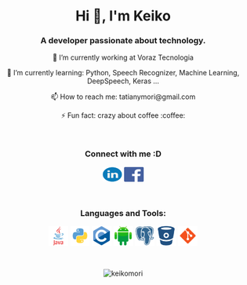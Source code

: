 <h1 align="center">Hi 👋, I'm Keiko</h1>
<h3 align="center">A developer passionate about technology.</h3>

<p align="center"> 🔭 I’m currently working at Voraz Tecnologia </p> 
<p align="center"> 🌱 I’m currently learning: Python, Speech Recognizer, Machine Learning, DeepSpeech, Keras ... </p>
<p align="center"> 📫 How to reach me: tatianymori@gmail.com </p>
<p align="center"> ⚡ Fun fact: crazy about coffee :coffee: </p>

<br>

<h3 align="center">Connect with me :D</h3>
<p align="center">
<a href="https://linkedin.com/in/tatianymori" target="blank"><img align="center" src="https://github.com/keikomori/icons/blob/master/LinkedIn/linkedin.svg" alt="tatiany-mori" height="30" width="40" /></a>
<a href="https://facebook.com/tatianymori" target="blank"><img align="center" src="https://github.com/keikomori/icons/blob/master/Facebook/facebook.svg" alt="tatiany-mori" height="30" width="40" /></a>  
</p>

<br>

<h3 align="center">Languages and Tools:</h3>

<p align="center"> 
  <a href="https://www.java.com" target="_blank"><img src="https://github.com/keikomori/icons/blob/master/Java/java.svg" alt="java" width="40" height="40"/></a> 
  <a href="https://www.python.org" target="_blank"><img src="https://github.com/keikomori/icons/blob/master/Python/python.svg" alt="python" width="40" height="40"/></a> 
  <a href="https://https://www.cprogramming.com/" target="_blank"><img src="https://github.com/keikomori/icons/blob/master/C/c.svg" alt="c" width="40" height="40"/></a>
  <a href="https://developer.android.com/studio/" target="_blank"><img src="https://github.com/keikomori/icons/blob/master/Android/android.svg" alt="android" width="40" height="40"/></a>
  <a href="https://www.postgresql.org" target="_blank"><img src="https://github.com/keikomori/icons/blob/master/Postgresql/postgresql.svg" alt="postgresql" width="40" height="40"/></a> 
  <a href="https://bitbucket.org/" target="_blank"><img src="https://github.com/keikomori/icons/blob/master/Bitbucket/bitbucket.svg" alt="bitbucket" width="40" height="40"/></a> 
  <a href="https://git-scm.com/" target="_blank"><img src="https://github.com/keikomori/icons/blob/master/Git/git.svg" alt="git" width="40" height="40"/></a>
</p>

<br>

<p align="center"><img src="https://github-readme-stats.vercel.app/api/top-langs?username=keikomori&show_icons=true&locale=en&layout=compact" alt="keikomori" /></p>


<!--
**keikomori/keikomori** is a ✨ _special_ ✨ repository because its `README.md` (this file) appears on your GitHub profile.

Here are some ideas to get you started:

- 🔭 I’m currently working at Jimi Robo
- 🌱 I’m currently learning ...
- 👯 I’m looking to collaborate on ...
- 🤔 I’m looking for help with ...
- 💬 Ask me about ...
- 📫 How to reach me: ...
- 😄 Pronouns: ...
- ⚡ Fun fact: ...
-->
